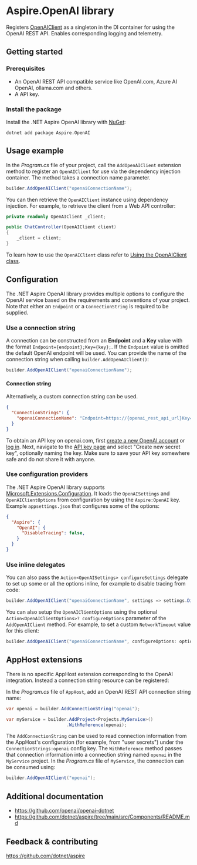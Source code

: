 # Aspire.OpenAI library

Registers [OpenAIClient](https://github.com/openai/openai-dotnet?tab=readme-ov-file#using-the-openaiclient-class) as a singleton in the DI container for using the OpenAI REST API. Enables corresponding logging and telemetry.

## Getting started

### Prerequisites

- An OpenAI REST API compatible service like OpenAI.com, Azure AI OpenAI, ollama.com and others.
- A API key.

### Install the package

Install the .NET Aspire OpenAI library with [NuGet](https://www.nuget.org):

```dotnetcli
dotnet add package Aspire.OpenAI
```

## Usage example

In the _Program.cs_ file of your project, call the `AddOpenAIClient` extension method to register an `OpenAIClient` for use via the dependency injection container. The method takes a connection name parameter.

```csharp
builder.AddOpenAIClient("openaiConnectionName");
```

You can then retrieve the `OpenAIClient` instance using dependency injection. For example, to retrieve the client from a Web API controller:

```csharp
private readonly OpenAIClient _client;

public ChatController(OpenAIClient client)
{
    _client = client;
}
```

To learn how to use the `OpenAIClient` class refer to [Using the OpenAIClient class](https://github.com/openai/openai-dotnet?tab=readme-ov-file#using-the-openaiclient-class).

## Configuration

The .NET Aspire OpenAI library provides multiple options to configure the OpenAI service based on the requirements and conventions of your project. Note that either an `Endpoint` or a `ConnectionString` is required to be supplied.

### Use a connection string

A connection can be constructed from an __Endpoint__ and a __Key__ value with the format `Endpoint={endpoint};Key={key};`. If the `Endpoint` value is omitted the default OpenAI endpoint will be used. You can provide the name of the connection string when calling `builder.AddOpenAIClient()`:

```csharp
builder.AddOpenAIClient("openaiConnectionName");
```

#### Connection string

Alternatively, a custom connection string can be used.

```json
{
  "ConnectionStrings": {
    "openaiConnectionName": "Endpoint=https://{openai_rest_api_url}Key={account_key};"
  }
}
```

To obtain an API key on openai.com, first [create a new OpenAI account](https://platform.openai.com/signup) or [log in](https://platform.openai.com/login). 
Next, navigate to the [API key page](https://platform.openai.com/account/api-keys) and select "Create new secret key", optionally naming the key.
Make sure to save your API key somewhere safe and do not share it with anyone.

### Use configuration providers

The .NET Aspire OpenAI library supports [Microsoft.Extensions.Configuration](https://learn.microsoft.com/dotnet/api/microsoft.extensions.configuration). It loads the `OpenAISettings` and `OpenAIClientOptions` from configuration by using the `Aspire:OpenAI` key. Example `appsettings.json` that configures some of the options:

```json
{
  "Aspire": {
    "OpenAI": {
      "DisableTracing": false,
    }
  }
}
```

### Use inline delegates

You can also pass the `Action<OpenAISettings> configureSettings` delegate to set up some or all the options inline, for example to disable tracing from code:

```csharp
builder.AddOpenAIClient("openaiConnectionName", settings => settings.DisableTracing = true);
```

You can also setup the `OpenAIClientOptions` using the optional `Action<OpenAIClientOptions>? configureOptions` parameter of the `AddOpenAIClient` method. For example, to set a custom `NetworkTimeout` value for this client:

```csharp
builder.AddOpenAIClient("openaiConnectionName", configureOptions: options => options.NetworkTimeout = TimeSpan.FromSeconds(2));
```

## AppHost extensions

There is no specific AppHost extension corresponding to the OpenAI integration. Instead a connection string resource can be registered:

In the _Program.cs_ file of `AppHost`, add an OpenAI REST API connection string name:

```csharp
var openai = builder.AddConnectionString("openai");

var myService = builder.AddProject<Projects.MyService>()
                       .WithReference(openai);
```

The `AddConnectionString` can be used to read connection information from the AppHost's configuration (for example, from "user secrets") under the `ConnectionStrings:openai` config key. The `WithReference` method passes that connection information into a connection string named `openai` in the `MyService` project. In the _Program.cs_ file of `MyService`, the connection can be consumed using:

```csharp
builder.AddOpenAIClient("openai");
```

## Additional documentation

* https://github.com/openai/openai-dotnet
* https://github.com/dotnet/aspire/tree/main/src/Components/README.md

## Feedback & contributing

https://github.com/dotnet/aspire
